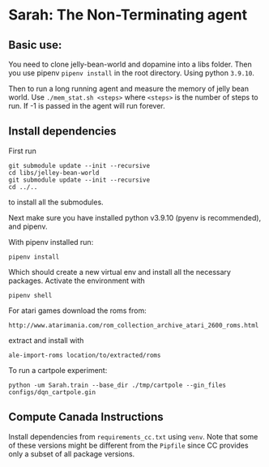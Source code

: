 # Sarah: The Non-Terminating agent

## Basic use:
    
You need to clone jelly-bean-world and dopamine into a libs folder. Then you use pipenv `pipenv install` in the root directory. Using python `3.9.10`.

Then to run a long running agent and measure the memory of jelly bean world. Use `./mem_stat.sh <steps>` where `<steps>` is the number of steps to run. If -1 is passed in the agent will run forever.


## Install dependencies

First run
```
git submodule update --init --recursive
cd libs/jelley-bean-world
git submodule update --init --recursive
cd ../..
```

to install all the submodules.

Next make sure you have installed python v3.9.10 (pyenv is recommended), and pipenv.

With pipenv installed run:
```
pipenv install
```
Which should create a new virtual env and install all the necessary packages. Activate the environment with
```
pipenv shell
```

For atari games download the roms from:

```
http://www.atarimania.com/rom_collection_archive_atari_2600_roms.html
```

extract and install with
```
ale-import-roms location/to/extracted/roms
```


To run a cartpole experiment:
```
python -um Sarah.train --base_dir ./tmp/cartpole --gin_files configs/dqn_cartpole.gin
```

## Compute Canada Instructions

Install dependencies from `requirements_cc.txt` using `venv`. Note that some of these versions might be different from the `Pipfile` since CC provides only a subset of all package versions.
